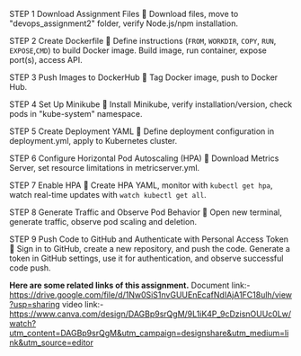 STEP 1 Download Assignment Files
 Download files, move to "devops_assignment2" folder, verify Node.js/npm installation.

STEP 2 Create Dockerfile
 Define instructions (`FROM`, `WORKDIR`, `COPY`, `RUN`, `EXPOSE`,`CMD`) to build Docker image. Build image, run container, expose port(s), access API.

STEP 3 Push Images to DockerHub
 Tag Docker image, push to Docker Hub.

STEP 4 Set Up Minikube
 Install Minikube, verify installation/version, check pods in "kube-system" namespace.

STEP 5 Create Deployment YAML
 Define deployment configuration in deployment.yml, apply to Kubernetes cluster.

STEP 6 Configure Horizontal Pod Autoscaling (HPA)
 Download Metrics Server, set resource limitations in metricserver.yml.

STEP 7 Enable HPA
 Create HPA YAML, monitor with `kubectl get hpa`, watch real-time updates with `watch kubectl get all`.

STEP 8 Generate Traffic and Observe Pod Behavior
 Open new terminal, generate traffic, observe pod scaling and deletion.

STEP 9 Push Code to GitHub and Authenticate with Personal Access Token
 Sign in to GitHub, create a new repository, and push the code. Generate a token in GitHub settings, use it for authentication, and observe successful code push.


**Here are some related links of this assignment.**
Document link:- https://drive.google.com/file/d/1Nw0SiS1nvGUUEnEcafNdIAjA1FC18ulh/view?usp=sharing
video link:- https://www.canva.com/design/DAGBp9srQgM/9L1iK4P_9cDzisnOUUc0Lw/watch?utm_content=DAGBp9srQgM&utm_campaign=designshare&utm_medium=link&utm_source=editor
